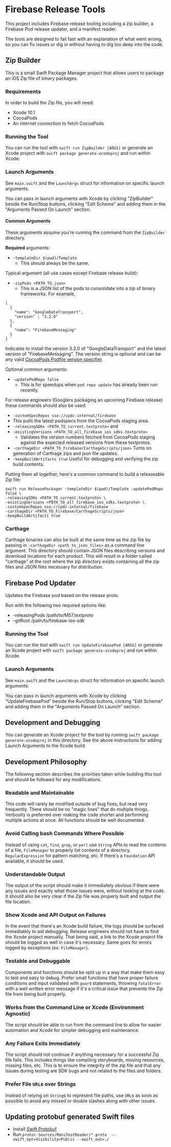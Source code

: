 # Firebase Release Tools

This project includes Firebase release tooling including a zip builder, a
Firebase Pod release updater, and a manifest reader.

The tools are designed to fail fast with an explanation of what went wrong, so
you can fix issues or dig in without having to dig too deep into the code.

## Zip Builder

This is a small Swift Package Manager project that allows users to package an iOS Zip file of binary
packages.

### Requirements

In order to build the Zip file, you will need:

- Xcode 10.1
- CocoaPods
- An internet connection to fetch CocoaPods

### Running the Tool

You can run the tool with `swift run ZipBuilder [ARGS]` or generate an Xcode project with
`swift package generate-xcodeproj` and run within Xcode.

### Launch Arguments

See `main.swift` and the `LaunchArgs` struct for information on specific launch arguments.

You can pass in launch arguments with Xcode by clicking "ZipBuilder" beside the Run/Stop buttons, clicking "Edit
Scheme" and adding them in the "Arguments Passed On Launch" section.

#### Common Arguments

These arguments assume you're running the command from the `ZipBuilder` directory.

**Required** arguments:
- `-templateDir $(pwd)/Template`
  - This should always be the same.

Typical argument (all use cases except Firebase release build):
- `-zipPods <PATH_TO.json>`
  - This is a JSON list of the pods to consolidate into a zip of binary frameworks. For example,

```
[
  {
    "name": "GoogleDataTransport",
    "version" : "3.2.0"
  },
  {
    "name": "FirebaseMessaging"
  }
]
```

Indicates to install the version 3.2.0 of "GoogleDataTransport" and the latest
version of "FirebaseMessaging". The version string is optional and can be any
valid [CocoaPods Podfile version specifier](https://guides.cocoapods.org/syntax/podfile.html#pod).


Optional common arguments:
- `-updatePodRepo false`
  - This is for speedups when `pod repo update` has already been run recently.

For release engineers (Googlers packaging an upcoming Firebase release) these commands should also be used:
-  `-customSpecRepos sso://cpdc-internal/firebase`
  - This pulls the latest podspecs from the CocoaPods staging area.
- `-releasingSDKs <PATH_TO_current.textproto>` and
- `-existingVersions <PATH_TO_all_firebase_ios_sdks.textproto>`
  - Validates the version numbers fetched from CocoaPods staging against the expected released versions from these
    textprotos.
- `-carthageDir <PATH_TO_Firebase/CarthageScripts/json>` Turns on generation of Carthage zips and json file updates.
- `-keepBuildArtifacts true` Useful for debugging and verifying the zip build contents.

Putting them all together, here's a common command to build a releaseable Zip file:

```
swift run ReleasePackager -templateDir $(pwd)/Template -updatePodRepo false \
-releasingSDKs <PATH_TO_current.textproto> \
-existingVersions <PATH_TO_all_firebase_ios_sdks.textproto> \
-customSpecRepos sso://cpdc-internal/firebase
-carthageDir <PATH_TO_Firebase/CarthageScripts/json>
-keepBuildArtifacts true
```

### Carthage

Carthage binaries can also be built at the same time as the zip file by passing in `-carthageDir
<path_to_json_files>` as a command line argument. This directory should contain JSON files describing versions
and download locations for each product. This will result in a folder called "carthage" at the root where the zip
directory exists containing all the zip files and JSON files necessary for distribution.

## Firebase Pod Updater

Updates the Firebase pod based on the release proto.

Run with the following two required options like:

- -releasingPods /path/to/M57.textproto
- -gitRoot /path/to/firebase-ios-sdk

### Running the Tool

You can run the tool with `swift run UpdateFirebasePod [ARGS]` or generate an
Xcode project with `swift package generate-xcodeproj` and run within Xcode.

### Launch Arguments

See `main.swift` and the `LaunchArgs` struct for information on specific launch arguments.

You can pass in launch arguments with Xcode by clicking "UpdateFirebasePod"
beside the Run/Stop buttons, clicking "Edit
Scheme" and adding them in the "Arguments Passed On Launch" section.

## Development and Debugging

You can generate an Xcode project for the tool by running `swift package generate-xcodeproj` in this directory.
See the above instructions for adding Launch Arguments to the Xcode build.

## Development Philosophy

The following section describes the priorities taken while building this tool and should be followed
for any modifications.

### Readable and Maintainable
This code will rarely be modified outside of bug fixes, but read very frequently. There should be no
"magic lines" that do multiple things. Verbosity is preferred over making the code shorter and
performing multiple actions at once. All functions should be well documented.

### Avoid Calling bash Commands Where Possible
Instead of using `cat`, `find`, `grep`, or `perl` use `String` APIs to read the contents of a file,
`FileManager` to properly list contents of a directory, `RegularExpression` for pattern matching,
etc. If there's a `Foundation` API available, it should be used.

### Understandable Output
The output of the script should make it immediately obvious if there were any issues and exactly
what those issues were, without looking at the code. It should also be very clear if the Zip file
was properly built and output the file location.

### Show Xcode and API Output on Failures
In the event that there's an Xcode build failure, the logs should be surfaced immediately to aid
debugging. Release engineers should not have to find the Xcode project manually. That being said, a
link to the Xcode project file should be logged as well in case it's necessary. Same goes for errors
logged by exceptions (ex: `FileManager`).

### Testable and Debuggable
Components and functions should be split up in a way that make them easy to test and easy to debug.
Prefer small functions that have proper failure conditions and input validated with `guard`
statements, throwing `fatalError` with a well written error message if it's a critical issue that
prevents the Zip file from being built properly.

### Works from the Command Line or Xcode (Environment Agnostic)
The script should be able to run from the command line to allow for easier automation and Xcode for
simpler debugging and maintenance.

### Any Failure Exits Immediately
The script should not continue if anything necessary for a successful Zip file fails. This includes
things like compiling storyboards, moving resources, missing files, etc. This is to ensure the
integrity of the zip file and that any issues during testing are SDK bugs and not related to the
files and folders.

### Prefer File `URL`s over Strings
Instead of relying on `String`s to represent file paths, use `URL`s as soon as possible to avoid any
missed or double slashes along with other issues.

## Updating protobuf generated Swift files
- Install [Swift Protobuf](https://github.com/apple/swift-protobuf#building-and-installing-the-code-generator-plugin)
- Run `protoc Sources/ManifestReader/*.proto  --swift_opt=Visibility=Public --swift_out=./`

